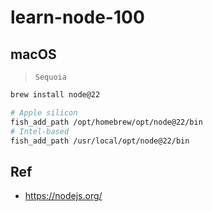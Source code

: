 # learn-node-100

## macOS

> `Sequoia`

```bash
brew install node@22

# Apple silicon
fish_add_path /opt/homebrew/opt/node@22/bin
# Intel-based
fish_add_path /usr/local/opt/node@22/bin
```

## Ref

* <https://nodejs.org/>
